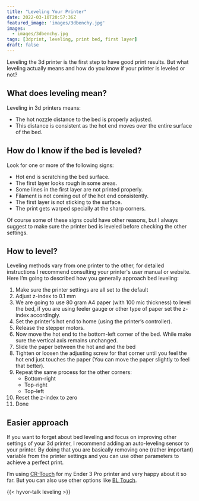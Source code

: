 ```yaml
---
title: "Leveling Your Printer"
date: 2022-03-10T20:57:36Z
featured_image: 'images/3dbenchy.jpg'
images:
  - images/3dbenchy.jpg
tags: [3dprint, leveling, print bed, first layer]
draft: false
---
```


Leveling the 3d printer is the first step to have good print results. But what leveling actually means and how do you know if your printer is leveled or not?

## What does leveling mean?

Leveling in 3d printers means:

- The hot nozzle distance to the bed is properly adjusted.
- This distance is consistent as the hot end moves over the entire surface of the bed.

## How do I know if the bed is leveled?

Look for one or more of the following signs:

- Hot end is scratching the bed surface.
- The first layer looks rough in some areas.
- Some lines in the first layer are not printed properly.
- Filament is not coming out of the hot end consistently.
- The first layer is not sticking to the surface.
- The print gets warped specially at the sharp corners.

Of course some of these signs could have other reasons, but I always suggest to make sure the printer bed is leveled before checking the other settings.

## How to level?

Leveling methods vary from one printer to the other, for detailed instructions I recommend consulting your printer's user manual or website. Here I’m going to described how you generally approach bed leveling:

1. Make sure the printer settings are all set to the default
1. Adjust z-index to 0.1 mm 
1. We are going to use 80 gram A4 paper (with 100 mic thickness) to level the bed, if you are using feeler gauge or other type of paper set the z-index accordingly.
1. Set the printer's hot end to home (using the printer’s controller).
1. Release the stepper motors.
1. Now move the hot end to the bottom-left corner of the bed. While make sure the vertical axis remains unchanged.
1. Slide the paper between the hot and and the bed
1. Tighten or loosen the adjusting screw for that corner until you feel the hot end just touches the paper (You can move the paper slightly to feel that better).
1. Repeat the same process for the other corners:
    - Bottom-right 
    - Top-right
    - Top-left 
1. Reset the z-index to zero
1. Done

## Easier approach

If you want to forget about bed leveling and focus on improving other settings of your 3d printer, I recommend adding an auto-leveling sensor to your printer. By doing that you are basically removing one (rather important) variable from the printer settings and you can use other parameters to achieve a perfect print.

I’m using [CR-Touch](https://www.creality3dshop.eu/products/creality3d-cr-touch-auto-bed-leveling-sensor-for-ender-series-3d-printer-with-4-2-2-4-2-7-motherboard?gclid=CjwKCAiA4KaRBhBdEiwAZi1zzjHamio9WtW8aRnOIx904bfD3KymJiix-fLnoGape-FGYT-rqjjBvBoCOAsQAvD_BwE) for my Ender 3 Pro printer and very happy about it so far. But you can also use other options like [BL Touch](https://www.creality3dofficial.com/collections/bl-touch?sca_ref=10788.CFDqhuwn3C).

{{< hyvor-talk leveling >}}